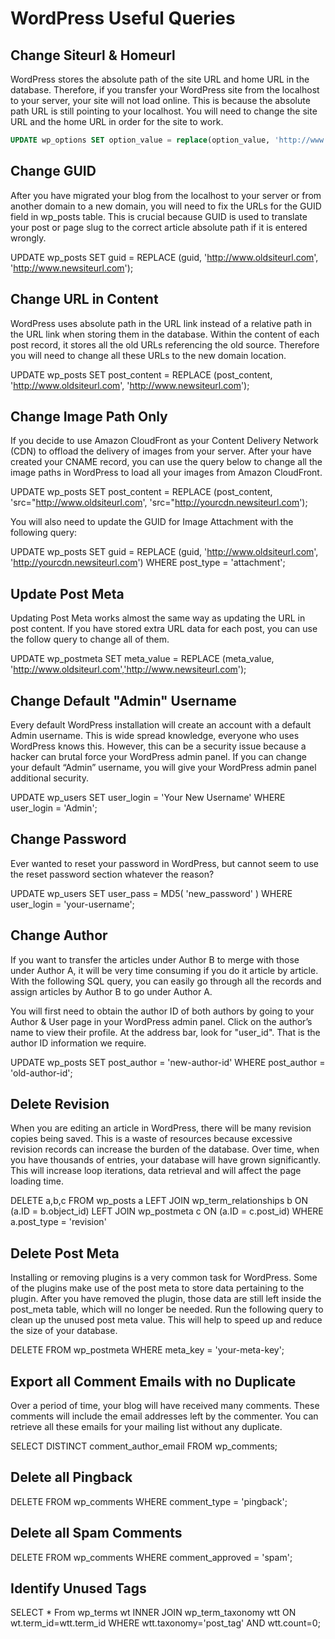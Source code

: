 # WordPress Useful Queries

## Change Siteurl & Homeurl

WordPress stores the absolute path of the site URL and home URL in the database. Therefore, if you transfer your WordPress site from the localhost to your server, your site will not load online. This is because the absolute path URL is still pointing to your localhost. You will need to change the site URL and the home URL in order for the site to work.

```SQL
UPDATE wp_options SET option_value = replace(option_value, 'http://www.oldsiteurl.com', 'http://www.newsiteurl.com') WHERE option_name = 'home' OR option_name = 'siteurl';
```

## Change GUID

After you have migrated your blog from the localhost to your server or from another domain to a new domain, you will need to fix the URLs for the GUID field in wp_posts table. This is crucial because GUID is used to translate your post or page slug to the correct article absolute path if it is entered wrongly.

UPDATE wp_posts SET guid = REPLACE (guid, 'http://www.oldsiteurl.com', 'http://www.newsiteurl.com');

## Change URL in Content

WordPress uses absolute path in the URL link instead of a relative path in the URL link when storing them in the database. Within the content of each post record, it stores all the old URLs referencing the old source. Therefore you will need to change all these URLs to the new domain location.

UPDATE wp_posts SET post_content = REPLACE (post_content, 'http://www.oldsiteurl.com', 'http://www.newsiteurl.com');

## Change Image Path Only

If you decide to use Amazon CloudFront as your Content Delivery Network (CDN) to offload the delivery of images from your server. After your have created your CNAME record, you can use the query below to change all the image paths in WordPress to load all your images from Amazon CloudFront.

UPDATE wp_posts SET post_content = REPLACE (post_content, 'src="http://www.oldsiteurl.com', 'src="http://yourcdn.newsiteurl.com');

You will also need to update the GUID for Image Attachment with the following query:

UPDATE wp_posts SET  guid = REPLACE (guid, 'http://www.oldsiteurl.com', 'http://yourcdn.newsiteurl.com') WHERE post_type = 'attachment';

## Update Post Meta

Updating Post Meta works almost the same way as updating the URL in post content. If you have stored extra URL data for each post, you can use the follow query to change all of them.

UPDATE wp_postmeta SET meta_value = REPLACE (meta_value, 'http://www.oldsiteurl.com','http://www.newsiteurl.com');

## Change Default "Admin" Username

Every default WordPress installation will create an account with a default Admin username. This is wide spread knowledge, everyone who uses WordPress knows this. However, this can be a security issue because a hacker can brutal force your WordPress admin panel. If you can change your default “Admin” username, you will give your WordPress admin panel additional security.

UPDATE wp_users SET user_login = 'Your New Username' WHERE user_login = 'Admin';

## Change Password

Ever wanted to reset your password in WordPress, but cannot seem to use the reset password section whatever the reason?

UPDATE wp_users SET user_pass = MD5( 'new_password' ) WHERE user_login = 'your-username';

## Change Author

If you want to transfer the articles under Author B to merge with those under Author A, it will be very time consuming if you do it article by article. With the following SQL query, you can easily go through all the records and assign articles by Author B to go under Author A.

You will first need to obtain the author ID of both authors by going to your Author & User page in your WordPress admin panel. Click on the author’s name to view their profile. At the address bar, look for "user_id". That is the author ID information we require.

UPDATE wp_posts SET post_author = 'new-author-id' WHERE post_author = 'old-author-id';

## Delete Revision

When you are editing an article in WordPress, there will be many revision copies being saved. This is a waste of resources because excessive revision records can increase the burden of the database. Over time, when you have thousands of entries, your database will have grown significantly. This will increase loop iterations, data retrieval and will affect the page loading time.

DELETE a,b,c FROM wp_posts a
LEFT JOIN wp_term_relationships b ON (a.ID = b.object_id)
LEFT JOIN wp_postmeta c ON (a.ID = c.post_id)
WHERE a.post_type = 'revision'

## Delete Post Meta

Installing or removing plugins is a very common task for WordPress. Some of the plugins make use of the post meta to store data pertaining to the plugin. After you have removed the plugin, those data are still left inside the post_meta table, which will no longer be needed. Run the following query to clean up the unused post meta value. This will help to speed up and reduce the size of your database.

DELETE FROM wp_postmeta WHERE meta_key = 'your-meta-key';

## Export all Comment Emails with no Duplicate

Over a period of time, your blog will have received many comments. These comments will include the email addresses left by the commenter. You can retrieve all these emails for your mailing list without any duplicate.

SELECT DISTINCT comment_author_email FROM wp_comments;

## Delete all Pingback


DELETE FROM wp_comments WHERE comment_type = 'pingback';

## Delete all Spam Comments

DELETE FROM wp_comments WHERE comment_approved = 'spam';

## Identify Unused Tags

SELECT * From wp_terms wt
INNER JOIN wp_term_taxonomy wtt ON wt.term_id=wtt.term_id WHERE wtt.taxonomy='post_tag' AND wtt.count=0;
